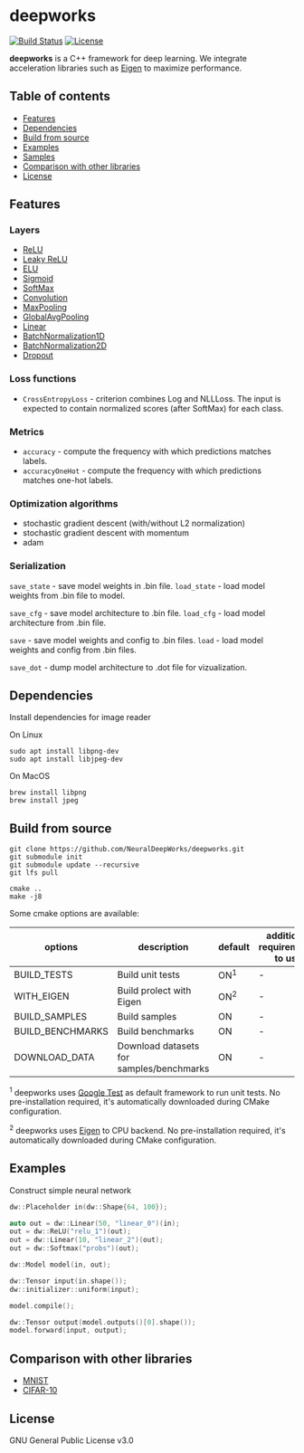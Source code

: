 # deepworks

[![Build Status](https://travis-ci.org/NeuralDeepWorks/deepworks.svg?branch=main)](https://travis-ci.org/tiny-dnn/tiny-dnn) [![License](https://img.shields.io/badge/license-GNU--v3.0-blue.svg)](https://raw.githubusercontent.com/tiny-dnn/tiny-dnn/master/LICENSE)

**deepworks** is a C++ framework for deep learning. We integrate acceleration libraries such as [Eigen](https://eigen.tuxfamily.org/index.php?title=Main_Page) to maximize performance.


## Table of contents

* [Features](#features)
* [Dependencies](#dependencies)
* [Build from source](#build-from-source)
* [Examples](#examples)
* [Samples](./samples/README.md)
* [Comparison with other libraries](#comparison-with-other-libraries)
* [License](#license)


## Features
### Layers
  - [ReLU](./include/deepworks/layers.md#ReLU)
  - [Leaky ReLU](./include/deepworks/layers.md#Leaky-ReLU)
  - [ELU](./include/deepworks/layers.md#ELU)
  - [Sigmoid](./include/deepworks/layers.md#Sigmoid)
  - [SoftMax](./include/deepworks/layers.md#SoftMax)
  - [Convolution](./include/deepworks/layers.md#Convolution)
  - [MaxPooling](./include/deepworks/layers.md#MaxPooling)
  - [GlobalAvgPooling](./include/deepworks/layers.md#GlobalAvgPooling)
  - [Linear](./include/deepworks/layers.md#Linear)
  - [BatchNormalization1D](./include/deepworks/layers.md#BatchNormalization1D)
  - [BatchNormalization2D](./include/deepworks/layers.md#BatchNormalization2D)
  - [Dropout](./include/deepworks/layers.md#Dropout)

### Loss functions
* `CrossEntropyLoss` - criterion combines Log and NLLLoss. The input is expected to contain normalized scores (after SoftMax) for each class.

### Metrics
* `accuracy` - compute the frequency with which predictions matches labels.
* `accuracyOneHot` - compute the frequency with which predictions matches one-hot labels.

### Optimization algorithms
* stochastic gradient descent (with/without L2 normalization)
* stochastic gradient descent with momentum
* adam

### Serialization

`save_state` - save model weights in .bin file.
`load_state` - load model weights from .bin file to model.

`save_cfg` - save model architecture to .bin file.
`load_cfg` - load model architecture from .bin file.

`save` - save model weights and config to .bin files.
`load` - load model weights and config from .bin files.

`save_dot` - dump model architecture to .dot file for vizualization.

## Dependencies
Install dependencies for image reader

On Linux
```
sudo apt install libpng-dev
sudo apt install libjpeg-dev
```
On MacOS
```
brew install libpng
brew install jpeg
```
## Build from source

```
git clone https://github.com/NeuralDeepWorks/deepworks.git
git submodule init
git submodule update --recursive
git lfs pull
```
```
cmake ..
make -j8
```


Some cmake options are available:

|options|description|default|additional requirements to use|
|-----|-----|----|----|
|BUILD_TESTS|Build unit tests|ON<sup>1</sup>|-|
|WITH_EIGEN|Build prolect with Eigen|ON<sup>2</sup>|-|
|BUILD_SAMPLES|Build samples|ON|-|
|BUILD_BENCHMARKS|Build benchmarks|ON|-|
|DOWNLOAD_DATA|Download datasets for samples/benchmarks|ON|-|


<sup>1</sup> deepworks uses [Google Test](https://github.com/google/googletest) as default framework to run unit tests. No pre-installation required, it's  automatically downloaded during CMake configuration.

<sup>2</sup> deepworks uses [Eigen](https://eigen.tuxfamily.org/index.php?title=Main_Page) to CPU backend. No pre-installation required, it's  automatically downloaded during CMake configuration.


## Examples
Construct simple neural network

```cpp
dw::Placeholder in(dw::Shape{64, 100});

auto out = dw::Linear(50, "linear_0")(in);
out = dw::ReLU("relu_1")(out);
out = dw::Linear(10, "linear_2")(out);
out = dw::Softmax("probs")(out);

dw::Model model(in, out);

dw::Tensor input(in.shape());
dw::initializer::uniform(input);

model.compile();

dw::Tensor output(model.outputs()[0].shape());
model.forward(input, output);

```
## Comparison with other libraries
* [MNIST](./benchmarks/mnist/README.md)
* [CIFAR-10](./benchmarks/cifar10/README.md)

## License
GNU General Public License v3.0

